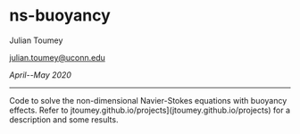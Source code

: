 # ns-buoyancy
Julian Toumey

julian.toumey@uconn.edu

_April--May 2020_

---
Code to solve the non-dimensional Navier-Stokes equations with buoyancy effects.
Refer to jtoumey.github.io/projects](jtoumey.github.io/projects) for a description and some results.

